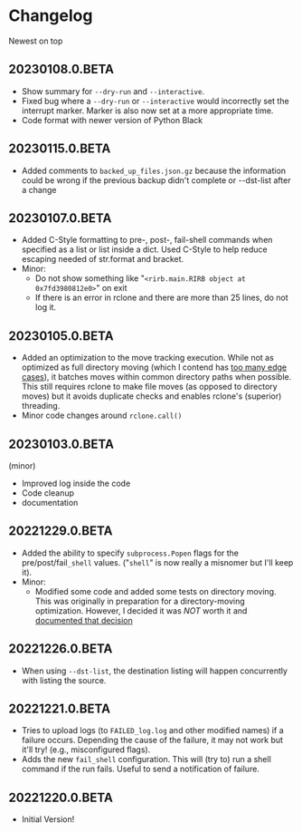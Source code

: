 # Changelog

Newest on top

## 20230108.0.BETA

- Show summary for `--dry-run` and `--interactive`.
- Fixed bug where a `--dry-run` or `--interactive` would incorrectly set the interrupt marker. Marker is also now set at a more appropriate time.
- Code format with newer version of Python Black

## 20230115.0.BETA

- Added comments to `backed_up_files.json.gz` because the information could be wrong if the previous backup didn't complete or --dst-list after a change

## 20230107.0.BETA

- Added C-Style formatting to pre-, post-, fail-shell commands when specified as a list or list inside a dict. Used C-Style to help reduce escaping needed of str.format and bracket.
- Minor:
    - Do not show something like "`<rirb.main.RIRB object at 0x7fd3980812e0>`" on exit
    - If there is an error in rclone and there are more than 25 lines, do not log it.

## 20230105.0.BETA

- Added an optimization to the move tracking execution. While not as optimized as full directory moving (which I contend has [too many edge cases](docs/Directory_Move_Optimization.md)), it batches moves within common directory paths when possible. This still requires rclone to make file moves (as opposed to directory moves) but it avoids duplicate checks and enables rclone's (superior) threading.
- Minor code changes around `rclone.call()`

## 20230103.0.BETA

(minor)

- Improved log inside the code
- Code cleanup
- documentation

## 20221229.0.BETA

- Added the ability to specify `subprocess.Popen` flags for the pre/post/fail`_shell` values. ("`shell`" is now really a misnomer but I'll keep it).
- Minor:
    - Modified some code and added some tests on directory moving. This was originally in preparation for a directory-moving optimization. However, I decided it was *NOT* worth it and [documented that decision](docs/Directory_Move_Optimization.md)

## 20221226.0.BETA

- When using `--dst-list`, the destination listing will happen concurrently with listing the source.

## 20221221.0.BETA

- Tries to upload logs (to `FAILED_log.log` and other modified names) if a failure occurs. Depending the cause of the failure, it may not work but it'll try! (e.g., misconfigured flags).
- Adds the new `fail_shell` configuration. This will (try to) run a shell command if the run fails. Useful to send a notification of failure.

## 20221220.0.BETA

- Initial Version!